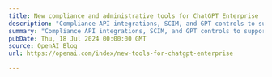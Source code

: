 ```yaml
---
title: New compliance and administrative tools for ChatGPT Enterprise
description: "Compliance API integrations, SCIM, and GPT controls to support compliance programs, data security, and user access at scale"
summary: "Compliance API integrations, SCIM, and GPT controls to support compliance programs, data security, and user access at scale"
pubDate: Thu, 18 Jul 2024 00:00:00 GMT
source: OpenAI Blog
url: https://openai.com/index/new-tools-for-chatgpt-enterprise

---
```


